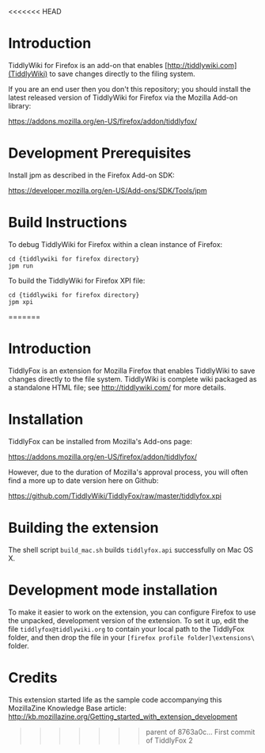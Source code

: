 <<<<<<< HEAD
# Introduction

TiddlyWiki for Firefox is an add-on that enables [http://tiddlywiki.com](TiddlyWiki) to save changes directly to the filing system.

If you are an end user then you don't this repository; you should install the latest released version of TiddlyWiki for Firefox via the Mozilla Add-on library:

https://addons.mozilla.org/en-US/firefox/addon/tiddlyfox/

# Development Prerequisites

Install jpm as described in the Firefox Add-on SDK:

https://developer.mozilla.org/en-US/Add-ons/SDK/Tools/jpm

# Build Instructions

To debug TiddlyWiki for Firefox within a clean instance of Firefox:

```
cd {tiddlywiki for firefox directory}
jpm run
```

To build the TiddlyWiki for Firefox XPI file:

```
cd {tiddlywiki for firefox directory}
jpm xpi
```
=======
# Introduction

TiddlyFox is an extension for Mozilla Firefox that enables TiddlyWiki to save changes directly to the file system. TiddlyWiki is complete wiki packaged as a standalone HTML file; see http://tiddlywiki.com/ for more details.

# Installation

TiddlyFox can be installed from Mozilla's Add-ons page:

https://addons.mozilla.org/en-US/firefox/addon/tiddlyfox/

However, due to the duration of Mozilla's approval process, you will often find a more up to date version here on Github:

https://github.com/TiddlyWiki/TiddlyFox/raw/master/tiddlyfox.xpi

# Building the extension

The shell script `build_mac.sh` builds `tiddlyfox.api` successfully on Mac OS X.

# Development mode installation

To make it easier to work on the extension, you can configure Firefox to use the unpacked, development version of the extension. To set it up, edit the file `tiddlyfox@tiddlywiki.org` to contain your local path to the TiddlyFox folder, and then drop the file in your `[firefox profile folder]\extensions\` folder.

# Credits

This extension started life as the sample code accompanying this MozillaZine Knowledge Base article: http://kb.mozillazine.org/Getting_started_with_extension_development
>>>>>>> parent of 8763a0c... First commit of TiddlyFox 2
